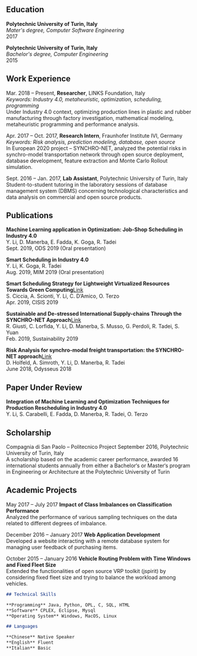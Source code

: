 ## Education

**Polytechnic University of Turin, Italy**  
*Mater's degree, Computer Software Engineering*    
2017

**Polytechnic University of Turin, Italy**  
*Bachelor's degree, Computer Engineering*    
2015

## Work Experience

Mar. 2018 – Present, **Researcher**, LINKS Foundation, Italy   
*Keywords: Industry 4.0, metaheuristic, optimization, scheduling, programming*    
Under Industry 4.0 context, optimizing production lines in plastic and rubber manufacturing through factory investigation, mathematical modeling, metaheuristic programming and performance analysis.

Apr. 2017 – Oct. 2017, **Research Intern**, Fraunhofer Institute IVI, Germany   
*Keywords: Risk analysis, prediction modeling, database, open source*    
In European 2020 project – SYNCHRO-NET, analyzed the potential risks in synchro-model transportation network through open source deployment, database development, feature extraction and Monte Carlo Rollout simulation.

Sept. 2016 – Jan. 2017, **Lab Assistant**, Polytechnic University of Turin, Italy  
Student-to-student tutoring in the laboratory sessions of database management system (DBMS) concerning technological characteristics and data analysis on commercial and open source products.

## Publications

**Machine Learning application in Optimization: Job-Shop Scheduling in Industry 4.0**  
Y. Li, D. Manerba, E. Fadda, K. Goga, R. Tadei   
Sept. 2019, ODS 2019 (Oral presentation)

**Smart Scheduling in Industry 4.0**  
Y. Li, K. Goga, R. Tadei  
Aug. 2019, MIM 2019 (Oral presentation)

**Smart Scheduling Strategy for Lightweight Virtualized Resources Towards Green Computing**[Link](https://link.springer.com/chapter/10.1007/978-3-030-22354-0_28)   
S. Ciccia, A. Scionti, Y. Li, C. D’Amico, O. Terzo  
Apr. 2019, CISIS 2019

**Sustainable and De-stressed International Supply-chains Through the SYNCHRO-NET Approach**[Link](https://www.mdpi.com/2071-1050/11/4/1083)  
R. Giusti, C. Lorfida, Y. Li, D. Manerba, S. Musso, G. Perdoli, R. Tadei, S. Yuan  
Feb. 2019, Sustainability 2019

**Risk Analysis for synchro-modal freight transportation: the SYNCHRO-NET approach**[Link](https://www.researchgate.net/publication/325766304_Risk_Analysis_for_synchro-modal_freight_transportation_the_SYNCHRO-NET_approach)  
D. Holfeld, A. Simroth, Y. Li, D. Manerba, R. Tadei  
June 2018, Odysseus 2018

## Paper Under Review

**Integration of Machine Learning and Optimization Techniques for Production Rescheduling in Industry 4.0**  
Y. Li, S. Carabelli, E. Fadda, D. Manerba, R. Tadei, O. Terzo  

## Scholarship

Compagnia di San Paolo – Politecnico Project 
September 2016, Polytechnic University of Turin, Italy   
A scholarship based on the academic career performance, awarded 16 international students annually from either a Bachelor‘s or Master‘s program in Engineering or Architecture at the Polytechnic University of Turin   

## Academic Projects  
  
May 2017 – July 2017 **Impact of Class Imbalances on Classification Performance**   
Analyzed the performance of various sampling techniques on the data related to different degrees of imbalance.  

December 2016 – January 2017 **Web Application Development**   
Developed a website interacting with a remote database system for managing user feedback of purchasing items.  

October 2015 – January 2016 **Vehicle Routing Problem with Time Windows and Fixed Fleet Size**  
Extended the functionalities of open source VRP toolkit (jspirit) by considering fixed fleet size and trying to balance the workload among vehicles.   
```markdown
## Technical Skills  

**Programming** Java, Python, OPL, C, SQL, HTML  
**Software** CPLEX, Eclipse, Mysql  
**Operating System** Windows, MacOS, Linux   

## Languages  

**Chinese** Native Speaker  
**English** Fluent  
**Italian** Basic  
